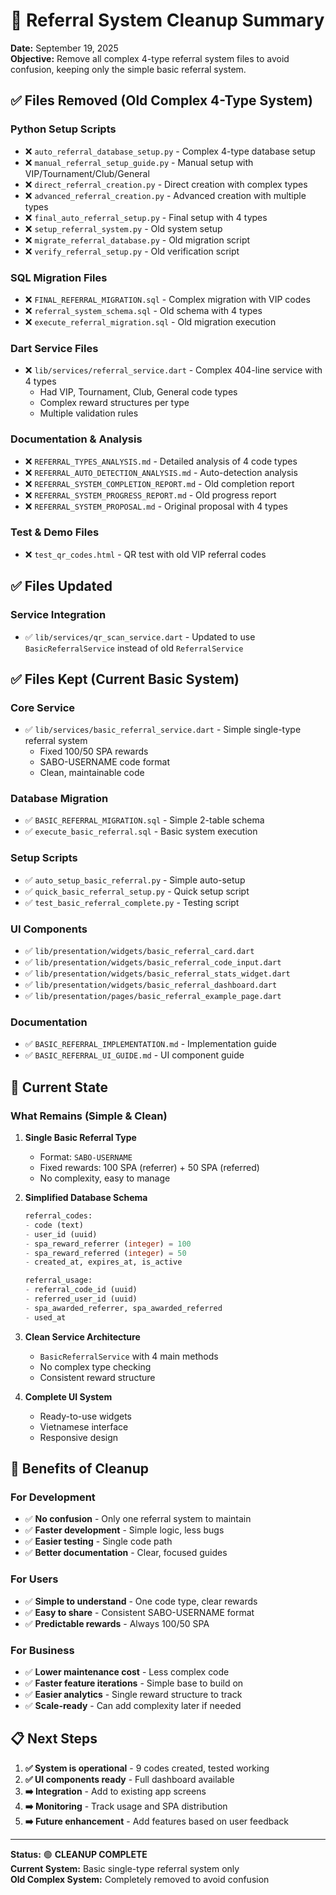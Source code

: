 # 🧹 Referral System Cleanup Summary

**Date:** September 19, 2025  
**Objective:** Remove all complex 4-type referral system files to avoid confusion, keeping only the simple basic referral system.

## ✅ Files Removed (Old Complex 4-Type System)

### Python Setup Scripts
- ❌ `auto_referral_database_setup.py` - Complex 4-type database setup
- ❌ `manual_referral_setup_guide.py` - Manual setup with VIP/Tournament/Club/General
- ❌ `direct_referral_creation.py` - Direct creation with complex types
- ❌ `advanced_referral_creation.py` - Advanced creation with multiple types
- ❌ `final_auto_referral_setup.py` - Final setup with 4 types
- ❌ `setup_referral_system.py` - Old system setup
- ❌ `migrate_referral_database.py` - Old migration script
- ❌ `verify_referral_setup.py` - Old verification script

### SQL Migration Files
- ❌ `FINAL_REFERRAL_MIGRATION.sql` - Complex migration with VIP codes
- ❌ `referral_system_schema.sql` - Old schema with 4 types
- ❌ `execute_referral_migration.sql` - Old migration execution

### Dart Service Files
- ❌ `lib/services/referral_service.dart` - Complex 404-line service with 4 types
  - Had VIP, Tournament, Club, General code types
  - Complex reward structures per type
  - Multiple validation rules

### Documentation & Analysis
- ❌ `REFERRAL_TYPES_ANALYSIS.md` - Detailed analysis of 4 code types
- ❌ `REFERRAL_AUTO_DETECTION_ANALYSIS.md` - Auto-detection analysis
- ❌ `REFERRAL_SYSTEM_COMPLETION_REPORT.md` - Old completion report
- ❌ `REFERRAL_SYSTEM_PROGRESS_REPORT.md` - Old progress report
- ❌ `REFERRAL_SYSTEM_PROPOSAL.md` - Original proposal with 4 types

### Test & Demo Files
- ❌ `test_qr_codes.html` - QR test with old VIP referral codes

## ✅ Files Updated

### Service Integration
- ✅ `lib/services/qr_scan_service.dart` - Updated to use `BasicReferralService` instead of old `ReferralService`

## ✅ Files Kept (Current Basic System)

### Core Service
- ✅ `lib/services/basic_referral_service.dart` - Simple single-type referral system
  - Fixed 100/50 SPA rewards
  - SABO-USERNAME code format
  - Clean, maintainable code

### Database Migration
- ✅ `BASIC_REFERRAL_MIGRATION.sql` - Simple 2-table schema
- ✅ `execute_basic_referral.sql` - Basic system execution

### Setup Scripts
- ✅ `auto_setup_basic_referral.py` - Simple auto-setup
- ✅ `quick_basic_referral_setup.py` - Quick setup script
- ✅ `test_basic_referral_complete.py` - Testing script

### UI Components
- ✅ `lib/presentation/widgets/basic_referral_card.dart`
- ✅ `lib/presentation/widgets/basic_referral_code_input.dart`
- ✅ `lib/presentation/widgets/basic_referral_stats_widget.dart`
- ✅ `lib/presentation/widgets/basic_referral_dashboard.dart`
- ✅ `lib/presentation/pages/basic_referral_example_page.dart`

### Documentation
- ✅ `BASIC_REFERRAL_IMPLEMENTATION.md` - Implementation guide
- ✅ `BASIC_REFERRAL_UI_GUIDE.md` - UI component guide

## 🎯 Current State

### What Remains (Simple & Clean)
1. **Single Basic Referral Type**
   - Format: `SABO-USERNAME`
   - Fixed rewards: 100 SPA (referrer) + 50 SPA (referred)
   - No complexity, easy to manage

2. **Simplified Database Schema**
   ```sql
   referral_codes:
   - code (text)
   - user_id (uuid)
   - spa_reward_referrer (integer) = 100
   - spa_reward_referred (integer) = 50
   - created_at, expires_at, is_active
   
   referral_usage:
   - referral_code_id (uuid)
   - referred_user_id (uuid)
   - spa_awarded_referrer, spa_awarded_referred
   - used_at
   ```

3. **Clean Service Architecture**
   - `BasicReferralService` with 4 main methods
   - No complex type checking
   - Consistent reward structure

4. **Complete UI System**
   - Ready-to-use widgets
   - Vietnamese interface
   - Responsive design

## 🚀 Benefits of Cleanup

### For Development
- ✅ **No confusion** - Only one referral system to maintain
- ✅ **Faster development** - Simple logic, less bugs
- ✅ **Easier testing** - Single code path
- ✅ **Better documentation** - Clear, focused guides

### For Users
- ✅ **Simple to understand** - One code type, clear rewards
- ✅ **Easy to share** - Consistent SABO-USERNAME format
- ✅ **Predictable rewards** - Always 100/50 SPA

### For Business
- ✅ **Lower maintenance cost** - Less complex code
- ✅ **Faster feature iterations** - Simple base to build on
- ✅ **Easier analytics** - Single reward structure to track
- ✅ **Scale-ready** - Can add complexity later if needed

## 📋 Next Steps

1. **✅ System is operational** - 9 codes created, tested working
2. **✅ UI components ready** - Full dashboard available
3. **➡️ Integration** - Add to existing app screens
4. **➡️ Monitoring** - Track usage and SPA distribution
5. **➡️ Future enhancement** - Add features based on user feedback

---

**Status:** 🟢 **CLEANUP COMPLETE**  
**Current System:** Basic single-type referral system only  
**Old Complex System:** Completely removed to avoid confusion